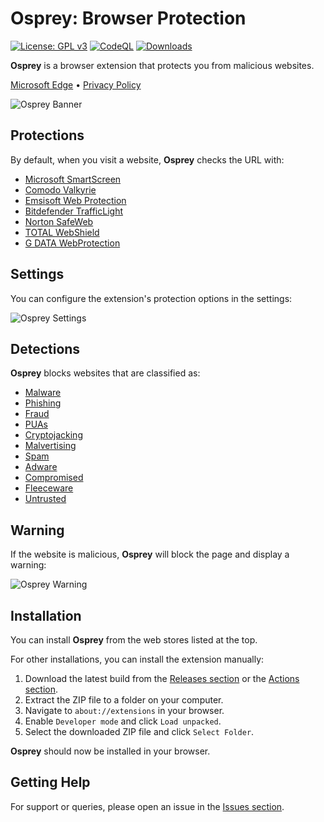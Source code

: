 # Osprey: Browser Protection

[![License: GPL v3](https://img.shields.io/badge/License-GPLv3-blue.svg)](LICENSE)
[![CodeQL](https://github.com/Foulest/Osprey/actions/workflows/github-code-scanning/codeql/badge.svg)](https://github.com/Foulest/Osprey/actions/workflows/github-code-scanning/codeql)
[![Downloads](https://img.shields.io/github/downloads/Foulest/Osprey/total.svg)](https://github.com/Foulest/Osprey/releases)

**Osprey** is a browser extension that protects you from malicious websites.

[Microsoft Edge](https://microsoftedge.microsoft.com/addons/detail/osprey-browser-protectio/nopglhplnghfhpniofkcopmhbjdonlgn)
• [Privacy Policy](https://github.com/Foulest/Osprey/blob/main/.github/PRIVACY.md)

![Osprey Banner](https://i.imgur.com/K8m11GN.png)

## Protections

By default, when you visit a website, **Osprey** checks the URL with:

- [Microsoft SmartScreen](https://learn.microsoft.com/en-us/windows/security/operating-system-security/virus-and-threat-protection/microsoft-defender-smartscreen)
- [Comodo Valkyrie](https://valkyrie.comodo.com)
- [Emsisoft Web Protection](https://emsisoft.com/en/help/1636/web-protection)
- [Bitdefender TrafficLight](https://bitdefender.com/en-us/consumer/trafficlight)
- [Norton SafeWeb](https://safeweb.norton.com)
- [TOTAL WebShield](https://dashboard.totalwebshield.com/products/totalwebshield)
- [G DATA WebProtection](https://gdata.de/help/en/consumer/FAQ/webProtectionWinFAQ)

## Settings

You can configure the extension's protection options in the settings:

![Osprey Settings](https://i.imgur.com/lHZHTas.png)

## Detections

**Osprey** blocks websites that are classified as:

- [Malware](https://us.norton.com/blog/malware/what-are-malicious-websites)
- [Phishing](https://f-secure.com/us-en/articles/what-is-phishing)
- [Fraud](https://usa.kaspersky.com/resource-center/preemptive-safety/scam-websites)
- [PUAs](https://us.norton.com/blog/malware/what-are-puas-potentially-unwanted-applications)
- [Cryptojacking](https://kaspersky.com/resource-center/definitions/what-is-cryptojacking)
- [Malvertising](https://malwarebytes.com/malvertising)
- [Spam](https://developers.google.com/search/docs/essentials/spam-policies)
- [Adware](https://us.norton.com/blog/malware/adware)
- [Compromised](https://malwarebytes.com/glossary/compromised)
- [Fleeceware](https://blog.avast.com/how-to-spot-fleeceware)
- [Untrusted](https://mcafee.com/blogs/internet-security/how-to-tell-whether-a-website-is-safe-or-unsafe)

## Warning

If the website is malicious, **Osprey** will block the page and display a warning:

![Osprey Warning](https://i.imgur.com/Avbwce5.png)

## Installation

You can install **Osprey** from the web stores listed at the top.

For other installations, you can install the extension manually:

1. Download the latest build from the [Releases section](https://github.com/Foulest/Osprey/releases) or
   the [Actions section](https://github.com/Foulest/Osprey/actions/workflows).
2. Extract the ZIP file to a folder on your computer.
3. Navigate to `about://extensions` in your browser.
4. Enable `Developer mode` and click `Load unpacked`.
5. Select the downloaded ZIP file and click `Select Folder`.

**Osprey** should now be installed in your browser.

## Getting Help

For support or queries, please open an issue in the [Issues section](https://github.com/Foulest/Osprey/issues).
